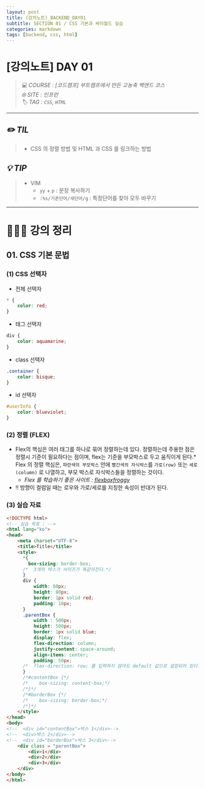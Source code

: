 ```yaml
---
layout: post
title: (강의노트)_BACKEND_DAY01 
subtitle: SECTION 01 / CSS 기본과 싸이월드 실습
categories: markdown
tags: [backend, css, html] 
---
```


# [강의노트] DAY 01
>_💻 COURSE : [코드캠프] 부트캠프에서 만든 고농축 백엔드 코스_  
_🌐 SITE : 인프런_  
_🏷️ TAG : `CSS`, `HTML`_
- - - 

## _✏️ TIL_
> * CSS 의 정렬 방법 및 HTML 과 CSS 를 링크하는 방법

## _💡 TIP_

> * VIM 
>   * `yy` + `p` : 문장 복사하기  
>   * `:%s/기존단어/새단어/g` : 특정단어를 찾아 모두 바꾸기


- - - 


# 👩🏻‍💻 강의 정리
## 01. CSS 기본 문법

### (1) CSS 선택자
* 전체 선택자
```css
* {
    color: red;
}   
```

* 태그 선택자
```css
div {
    color: aquamarine;
}   
```

* class 선택자
```css
.container {
    color: bisque;
}   
```
* id 선택자
```css
#userInfo {
    color: blueviolet;
}   
```

### (2) 정렬 (FLEX)
* Flex의 핵심은 여러 태그를 하나로 묶어 정렬하는데 있다. 정렬하는데 주용한 점은 정렬시 기준이 필요하다는 점이며, flex는 기준을 부모박스로 두고 움직이게 된다.* Flex 의 정렬 핵심은, `파란색의 부모박스` 안에 `빨간색의 자식박스`를 `가로(row)` 또는 `세로(column)` 로 나열하고, 부모 박스로 자식박스들을 정렬하는 것이다. 
  * _Flex 를 학습하기 좋은 사이트 : [flexboxfroggy](https://flexboxfroggy.com/)_  
* ‼️ 방향이 컬럼일 때는 로우와 가로/세로를 지칭한 속성이 반대가 된다. 

### (3) 실습 자료 
```html
<!DOCTYPE html>
<!-- 실습 목표 : -->
<html lang="ko">
<head>
    <meta charset="UTF-8">
    <title>Title</title>
    <style>
      *{
        box-sizing: border-box;
      /*  3개의 박스가 사이즈가 똑같아진다.*/
      }
      div {
          width: 80px;
          height: 80px;
          border: 1px solid red;
          padding: 10px;
      }
      .parentBox {
          width : 500px;
          height: 500px;
          border: 1px solid blue;
          display: flex;
          flex-direction: column;
          justify-content: space-around;
          align-items: center;
          padding: 50px;
      /*  flex-direction: row; 를 입력하지 않아도 default 값으로 설정되어 있다.  */
      }
      /*#contentBox {*/
      /*    box-sizing: content-box;*/
      /*}*/
      /*#borderBox {*/
      /*    box-sizing: border-box;*/
      /*}*/
    </style>
</head>
<body>
<!--  <div id="contentBox">박스 1</div>-->
<!--  <div>박스 2</div>-->
<!--  <div id="borderBox">박스 3</div>-->
    <div class = "parentBox">
        <div>1</div>
        <div>2</div>
        <div>3</div>
    </div>
</body>
</html>
```